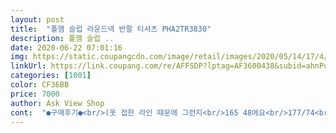 ```yaml
---
layout: post 
title:  "폴햄 슬럽 라운드넥 반팔 티셔츠 PHA2TR3830" 
description: 폴햄 슬럽 ..
date: 2020-06-22 07:01:16 
img: https://static.coupangcdn.com/image/retail/images/2020/05/14/17/4/5a47043a-1f97-4ec9-82f6-2967f04ac55c.JPG 
linkUrl: https://link.coupang.com/re/AFFSDP?lptag=AF3600438&subid=ahnPublicAsk&pageKey=1583270120&itemId=2706456960&vendorItemId=70690593121&traceid=V0-113-ef6e0eee1053dab4 
categories: [1001] 
color: CF36BB 
price: 7000 
author: Ask View Shop 
cont:  "●구매후기●<br/>(옷 접한 라인 때문에 그런지<br/>165 48에요<br/>177/74<br/>마감도 괜찮은데 목부분이 좀 약한것같음 벗을때 막벗으면 금방늘어날듯<br/>배송빋자마자 뜯어서 입고 있는데 좋아요! 가볍게 집에서 입기엔 최고입니다.<br/><br/>부하게 뜰 거 같아요<br/>색이 어두워서 비침 없어요<br/>서로 다른 티셔츠 3벌 샀는데 가장 마음에 들어요<br/>실수로 s사이즈(90) 샀는데 잘 맞아요<br/>싸구려스러운 얇음은 이니고 좋아요<br/>얇아서 딱 입었을 때 시원한 느낌이에요<br/>얇은 옷이라 빨면 없어질까 싶기도 하구요)<br/>여유있는 핏이라 다른 100보단 조금 커요<br/>오자마자 걍 막찍어서 저렇게 나왔는데 색상 이쁨<br/>오히려 95샀으면 클 뻔 했어요<br/>옷이 딱 정사이즈로 입는 핏인 듯<br/>지금 이 옷도 살짝 뽕?이 있음ㅋㅋㅋ<br/>천 부드럽고 얇은데 나름 튼튼해요<br/>크게 입으면 어깨가 자연스럽게 떨어지는게 아니구<br/>(옷 접한 라인 때문에 그런지<br/>165 48에요<br/>177/74<br/>마감도 괜찮은데 목부분이 좀 약한것같음 벗을때 막벗으면 금방늘어날듯<br/>배송빋자마자 뜯어서 입고 있는데 좋아요! 가볍게 집에서 입기엔 최고입니다.<br/><br/>부하게 뜰 거 같아요<br/>색이 어두워서 비침 없어요<br/>서로 다른 티셔츠 3벌 샀는데 가장 마음에 들어요<br/>실수로 s사이즈(90) 샀는데 잘 맞아요<br/>싸구려스러운 얇음은 이니고 좋아요<br/>얇아서 딱 입었을 때 시원한 느낌이에요<br/>얇은 옷이라 빨면 없어질까 싶기도 하구요)<br/>여유있는 핏이라 다른 100보단 조금 커요<br/>오자마자 걍 막찍어서 저렇게 나왔는데 색상 이쁨<br/>오히려 95샀으면 클 뻔 했어요<br/>옷이 딱 정사이즈로 입는 핏인 듯<br/>지금 이 옷도 살짝 뽕?이 있음ㅋㅋㅋ<br/>천 부드럽고 얇은데 나름 튼튼해요<br/>크게 입으면 어깨가 자연스럽게 떨어지는게 아니구<br/>" 
---
```

